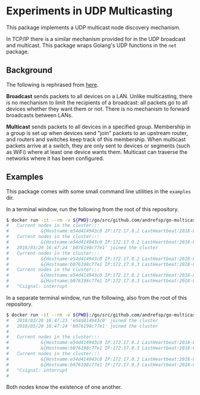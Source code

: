 # Experiments in UDP Multicasting

This package implements a UDP multicast node discovery mechanism.

In TCP/IP there is a similar mechanism provided for in the UDP broadcast and multicast. This package wraps Golang's UDP functions in the `net` package.

## Background

The following is rephrased from [here](https://www.quora.com/What-is-the-difference-between-broadcasting-and-multicasting).

**Broadcast** sends packets to all devices on a LAN. Unlike multicasting, there is no mechanism to limit the recipients of a broadcast: all packets go to all devices whether they want them or not. There is no mechanism to forward broadcasts between LANs.

**Multicast** sends packets to all devices in a specified group. Membership in a group is set up when devices send "join" packets to an upstream router, and routers and switches keep track of this membership. When multicast packets arrive at a switch, they are only sent to devices or segments (such as WiFi) where at least one device wants them. Multicast can traverse the networks where it has been configured.

## Examples

This package comes with some small command line utilities in the `examples` dir.

In a terminal window, run the following from the root of this repository.

```bash
$ docker run -it --rm -v ${PWD}:/go/src/github.com/andrefsp/go-multicast golang:1.9 go run /go/src/github.com/andrefsp/go-multicast/example/main.go
#   Current nodes in the cluster:::
#            &{Hostname:e54d414943c0 IP:172.17.0.2 LastHeartbeat:2018-03-20 16:47:17.996843836 +0000 UTC m=+4.004034182}
#   Current nodes in the cluster:::
#            &{Hostname:e54d414943c0 IP:172.17.0.2 LastHeartbeat:2018-03-20 16:47:21.994131792 +0000 UTC m=+8.001321338}
#   2018/03/20 16:47:24 'b076198c77e1' joined the cluster
#   Current nodes in the cluster:::
#            &{Hostname:e54d414943c0 IP:172.17.0.2 LastHeartbeat:2018-03-20 16:47:27.997419646 +0000 UTC m=+14.004611191}
#            &{Hostname:b076198c77e1 IP:172.17.0.3 LastHeartbeat:2018-03-20 16:47:28.178230595 +0000 UTC m=+14.185422940}
#   Current nodes in the cluster:::
#            &{Hostname:e54d414943c0 IP:172.17.0.2 LastHeartbeat:2018-03-20 16:47:31.996477616 +0000 UTC m=+18.003722335}
#            &{Hostname:b076198c77e1 IP:172.17.0.3 LastHeartbeat:2018-03-20 16:47:32.174284968 +0000 UTC m=+18.181481111}
#   ^Csignal: interrupt
```

In a separate terminal window, run the following, also from the root of this repository.

```bash
$ docker run -it --rm -v ${PWD}:/go/src/github.com/andrefsp/go-multicast golang:1.9 go run /go/src/github.com/andrefsp/go-multicast/example/main.go
#   2018/03/20 16:47:23 'e54d414943c0' joined the cluster
#   2018/03/20 16:47:24 'b076198c77e1' joined the cluster
#
#   Current nodes in the cluster:::
#            &{Hostname:e54d414943c0 IP:172.17.0.2 LastHeartbeat:2018-03-20 16:47:25.996776668 +0000 UTC m=+3.824877605}
#            &{Hostname:b076198c77e1 IP:172.17.0.3 LastHeartbeat:2018-03-20 16:47:26.179862879 +0000 UTC m=+4.007876560}
#   Current nodes in the cluster:::
#            &{Hostname:e54d414943c0 IP:172.17.0.2 LastHeartbeat:2018-03-20 16:47:31.996546082 +0000 UTC m=+9.824557664}
#            &{Hostname:b076198c77e1 IP:172.17.0.3 LastHeartbeat:2018-03-20 16:47:30.174359331 +0000 UTC m=+8.002370913}
#   ^Csignal: interrupt
#
```

Both nodes know the existence of one another.
